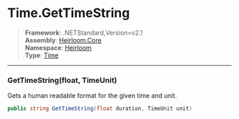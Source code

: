 # Time.GetTimeString

> **Framework**: .NETStandard,Version=v2.1  
> **Assembly**: [Heirloom.Core][0]  
> **Namespace**: [Heirloom][0]  
> **Type**: [Time][1]  

--------------------------------------------------------------------------------

### GetTimeString(float, TimeUnit)

Gets a human readable format for the given time and unit.

```cs
public string GetTimeString(float duration, TimeUnit unit)
```

[0]: ../Heirloom.Core.md
[1]: Heirloom.Time.md

